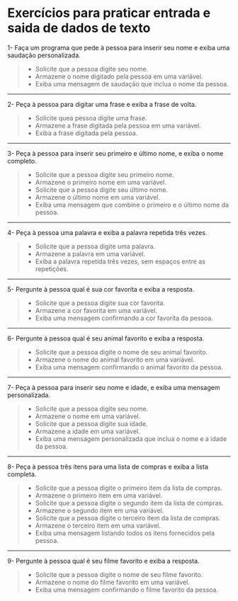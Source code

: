 # Exercícios para praticar entrada e saida de dados de texto

1- Faça um programa que pede à pessoa para inserir seu nome e exiba uma saudação personalizada.

> - Solicite que a pessoa digite seu nome.
> - Armazene o nome digitado pela pessoa em uma variável.
> - Exiba uma mensagem de saudação que inclua o nome da pessoa.

---

2- Peça à pessoa para digitar uma frase e exiba a frase de volta.

> - Solicite quea pessoa digite uma frase.
> - Armazene a frase digitada pela pessoa em uma variável.
> - Exiba a frase digitada pela pessoa.

---

3- Peça à pessoa para inserir seu primeiro e último nome, e exiba o nome completo.

> - Solicite que a pessoa digite seu primeiro nome.
> - Armazene o primeiro nome em uma variável.
> - Solicite que a pessoa digite seu último nome.
> - Armazene o último nome em uma variável.
> - Exiba uma mensagem que combine o primeiro e o último nome da pessoa.

---

4- Peça à pessoa uma palavra e exiba a palavra repetida três vezes.

> - Solicite que a pessoa digite uma palavra.
> - Armazene a palavra em uma variável.
> - Exiba a palavra repetida três vezes, sem espaços entre as repetições.

---

5- Pergunte à pessoa qual é sua cor favorita e exiba a resposta.

> - Solicite que a pessoa digite sua cor favorita.
> - Armazene a cor favorita em uma variável.
> - Exiba uma mensagem confirmando a cor favorita da pessoa.

---

6- Pergunte à pessoa qual é seu animal favorito e exiba a resposta.

> - Solicite que a pessoa digite o nome de seu animal favorito.
> - Armazene o nome do animal favorito em uma variável.
> - Exiba uma mensagem confirmando o animal favorito da pessoa.

---

7- Peça à pessoa para inserir seu nome e idade, e exiba uma mensagem personalizada.

> - Solicite que a pessoa digite seu nome.
> - Armazene o nome em uma variável.
> - Solicite que a pessoa digite sua idade.
> - Armazene a idade em uma variável.
> - Exiba uma mensagem personalizada que inclua o nome e a idade da pessoa.

---

8- Peça à pessoa três itens para uma lista de compras e exiba a lista completa.

> - Solicite que a pessoa digite o primeiro item da lista de compras.
> - Armazene o primeiro item em uma variável.
> - Solicite que a pessoa digite o segundo item da lista de compras.
> - Armazene o segundo item em uma variável.
> - Solicite que a pessoa digite o terceiro item da lista de compras.
> - Armazene o terceiro item em uma variável.
> - Exiba uma mensagem listando todos os itens fornecidos pela pessoa.

---

9- Pergunte à pessoa qual é seu filme favorito e exiba a resposta.

> - Solicite que a pessoa digite o nome de seu filme favorito.
> - Armazene o nome do filme favorito em uma variável.
> - Exiba uma mensagem confirmando o filme favorito da pessoa.

